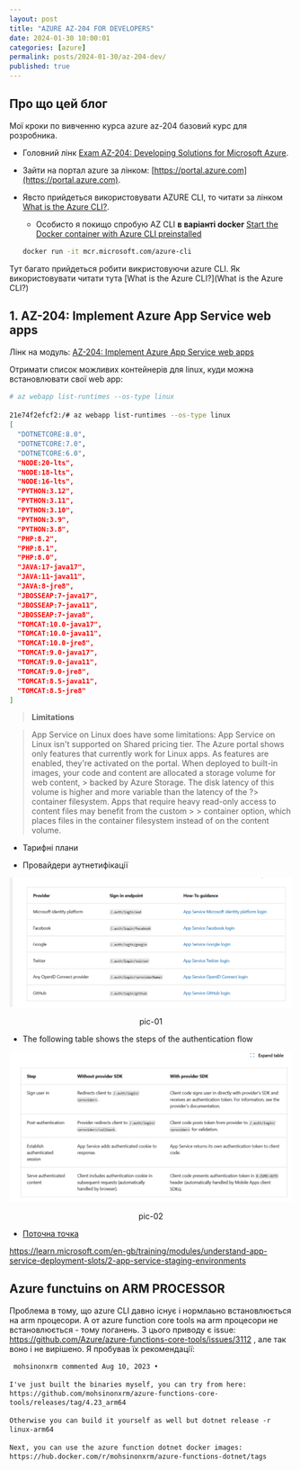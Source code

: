 ```yaml
---
layout: post
title: "AZURE AZ-204 FOR DEVELOPERS"
date: 2024-01-30 10:00:01
categories: [azure]
permalink: posts/2024-01-30/az-204-dev/
published: true
---
```


<!-- TOC BEGIN -->

<!-- TOC END -->

## <a name="p-0">Про що цей блог</a>

Мої кроки по вивченню курса azure az-204  базовий курс для розробника.

- Головний лінк [Exam AZ-204: Developing Solutions for Microsoft Azure](https://learn.microsoft.com/en-us/credentials/certifications/exams/az-204/?source=learn&tab=tab-learning-paths). 

- Зайти на портал azure за лінком: [https://portal.azure.com](https://portal.azure.com).

- Явсто прийдеться використовувати AZURE CLI, то читати за лінком  [What is the Azure CLI?](https://learn.microsoft.com/en-us/cli/azure/what-is-azure-cli?wt.mc_id=searchAPI_azureportal_inproduct_rmskilling&sessionId=697de98bd3d345f78945961d8f1d1cdc).


    - Особисто я покищо спробую AZ CLI **в варіанті docker** [Start the Docker container with Azure CLI preinstalled](https://learn.microsoft.com/en-us/cli/azure/run-azure-cli-docker)

    ```bash
    docker run -it mcr.microsoft.com/azure-cli
    ```



Тут багато прийдеться робити викристовуючи azure CLI.
Як використовувати читати тута [What is the Azure CLI?](What is the Azure CLI?)


## <a name="p-1">1. AZ-204: Implement Azure App Service web apps</a>

Лінк на модуль: [AZ-204: Implement Azure App Service web apps](https://learn.microsoft.com/en-gb/training/paths/create-azure-app-service-web-apps/)


Отримати список можливих контейнерів для linux, куди можна встановлювати свої web app: 

```bash
# az webapp list-runtimes --os-type linux

21e74f2efcf2:/# az webapp list-runtimes --os-type linux
[
  "DOTNETCORE:8.0",
  "DOTNETCORE:7.0",
  "DOTNETCORE:6.0",
  "NODE:20-lts",
  "NODE:18-lts",
  "NODE:16-lts",
  "PYTHON:3.12",
  "PYTHON:3.11",
  "PYTHON:3.10",
  "PYTHON:3.9",
  "PYTHON:3.8",
  "PHP:8.2",
  "PHP:8.1",
  "PHP:8.0",
  "JAVA:17-java17",
  "JAVA:11-java11",
  "JAVA:8-jre8",
  "JBOSSEAP:7-java17",
  "JBOSSEAP:7-java11",
  "JBOSSEAP:7-java8",
  "TOMCAT:10.0-java17",
  "TOMCAT:10.0-java11",
  "TOMCAT:10.0-jre8",
  "TOMCAT:9.0-java17",
  "TOMCAT:9.0-java11",
  "TOMCAT:9.0-jre8",
  "TOMCAT:8.5-java11",
  "TOMCAT:8.5-jre8"
]

```
> **Limitations**

> App Service on Linux does have some limitations:
    App Service on Linux isn't supported on Shared pricing tier.
    The Azure portal shows only features that currently work for Linux apps. As features are enabled, they're activated on the portal.
    When deployed to built-in images, your code and content are allocated a storage volume for web content, > backed by Azure Storage. The disk latency of this volume is higher and more variable than the latency of the ?> container filesystem. Apps that require heavy read-only access to content files may benefit from the custom > > container option, which places files in the container filesystem instead of on the content volume.

- Тарифні плани



- Провайдери аутнетифікації


<kbd><img src="../assets/img/posts/2024-01-30-az-204-dev/doc/pic-01.png" /></kbd>
<p style="text-align: center;"><a name="pic-01">pic-01</a></p>

- The following table shows the steps of the authentication flow

<kbd><img src="../assets/img/posts/2024-01-30-az-204-dev/doc/pic-02.png" /></kbd>
<p style="text-align: center;"><a name="pic-02">pic-02</a></p>




- [Поточна точка](https://learn.microsoft.com/en-gb/training/modules/introduction-to-azure-app-service/7-create-html-web-app)


https://learn.microsoft.com/en-gb/training/modules/understand-app-service-deployment-slots/2-app-service-staging-environments




## Azure functuins on ARM PROCESSOR

Проблема в тому, що azure CLI давно існує і нормлаьно встановлюється на arm процесори. 
А от  azure function core tools на arm процесори не встановлюється - тому поганень.
З цього приводу є issue: https://github.com/Azure/azure-functions-core-tools/issues/3112 , але так воно і не вирішено.
Я пробував їх рекомендації:

```text
 mohsinonxrm commented Aug 10, 2023 •

I've just built the binaries myself, you can try from here:
https://github.com/mohsinonxrm/azure-functions-core-tools/releases/tag/4.23_arm64

Otherwise you can build it yourself as well but dotnet release -r linux-arm64

Next, you can use the azure function dotnet docker images:
https://hub.docker.com/r/mohsinonxrm/azure-functions-dotnet/tags

```